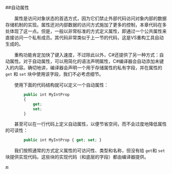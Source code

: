 ##自动属性

&emsp;&emsp;属性是访问对象状态的首选方式，因为它们禁止外部代码访问对象内部的数据存储机制的实现。属性还对内部数据的访问方式施加了更多的控制，本章代码在多处体现了这一点。但是，一般以非常标准的方式定义属性，即通过一个公共属性来直接访问一个私有成员。其代码非常类似于上一节的代码，这是VS重构工具自动生成的。

&emsp;&emsp;重构功能肯定加快了键入速度，不过除此以外，C#还提供了另一种方式：自动属性。对于自动属性，可以用简化的语法声明属性，C#编译器会自动添加未键入的内容。确切地讲，编译器会声明一个用于存储属性的私有字段，并在属性的 `get` 和 `set` 块中使用该字段，我们不必考虑细节。

&emsp;&emsp;使用下面的代码结构就可以定义一个自动属性：

```javascript
        public int MyIntProp
        {
            get;
            set;
        }
```

&emsp;&emsp;甚至可以在一行代码上定义自动属性，以便节省空间，而不会过度地降低属性的可读性：

```javascript
        public int MyIntProp { get; set; }
```
&emsp;&emsp;我们按照通常的方式定义属性的可访问性、类型和名称，但没有给 `get`和 `set` 块提供实现代码。这些块的实现代码（和底层的字段）都由编译器提供。

















🔚